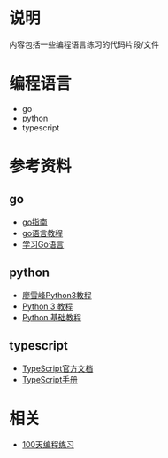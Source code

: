 # 说明
内容包括一些编程语言练习的代码片段/文件

# 编程语言
- go
- python
- typescript

# 参考资料
## go
- [go指南](http://tour.studygolang.com/list)
- [go语言教程](http://www.runoob.com/go/go-tutorial.html)
- [学习Go语言]()

## python
- [廖雪峰Python3教程](https://www.liaoxuefeng.com/wiki/0014316089557264a6b348958f449949df42a6d3a2e542c000)
- [Python 3 教程](http://www.runoob.com/python3/python3-tutorial.html)
- [Python 基础教程](http://www.runoob.com/python/python-tutorial.html)

## typescript
- [TypeScript官方文档](https://www.tslang.cn/docs/home.html)
- [TypeScript手册](https://legacy.gitbook.com/book/zhongsp/typescript-handbook/details)

# 相关
- [100天编程练习](https://github.com/kallaway/100-days-of-code/blob/master/intl/ch/README.md)